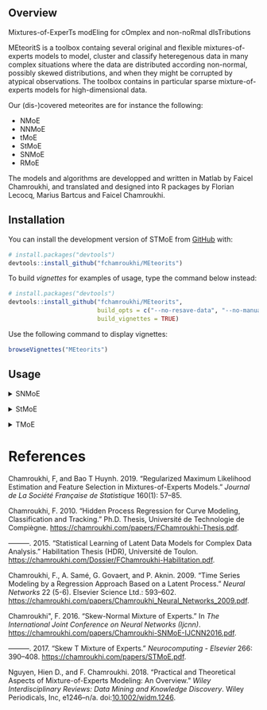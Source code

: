 
<!-- README.md is generated from README.Rmd. Please edit that file -->
Overview
--------

<!-- badges: start -->
<!-- badges: end -->
Mixtures-of-ExperTs modEling for cOmplex and non-noRmal dIsTributions

MEteoritS is a toolbox containg several original and flexible mixtures-of-experts models to model, cluster and classify heteregenous data in many complex situations where the data are distributed according non-normal, possibly skewed distributions, and when they might be corrupted by atypical observations. The toolbox contains in particular sparse mixture-of-experts models for high-dimensional data.

Our (dis-)covered meteorites are for instance the following:

-   NMoE
-   NNMoE
-   tMoE
-   StMoE
-   SNMoE
-   RMoE

The models and algorithms are developped and written in Matlab by Faicel Chamroukhi, and translated and designed into R packages by Florian Lecocq, Marius Bartcus and Faicel Chamroukhi.

Installation
------------

You can install the development version of STMoE from [GitHub](https://github.com/) with:

``` r
# install.packages("devtools")
devtools::install_github("fchamroukhi/MEteorits")
```

To build *vignettes* for examples of usage, type the command below instead:

``` r
# install.packages("devtools")
devtools::install_github("fchamroukhi/MEteorits", 
                         build_opts = c("--no-resave-data", "--no-manual"), 
                         build_vignettes = TRUE)
```

Use the following command to display vignettes:

``` r
browseVignettes("MEteorits")
```

Usage
-----

<details> <summary>SNMoE</summary>

``` r
library(meteorit)

data("simulatedstructureddata")

K <- 2 # Number of regimes (mixture components)
p <- 1 # Dimension of beta (order of the polynomial regressors)
q <- 1 # Dimension of w (order of the logistic regression: to be set to 1 for segmentation)

n_tries <- 1
max_iter <- 1500
threshold <- 1e-6
verbose <- TRUE
verbose_IRLS <- FALSE

snmoe <- emSNMoE(simulatedstructureddata$X, matrix(simulatedstructureddata$Y), 
                 K, p, q, n_tries, max_iter, threshold, verbose, verbose_IRLS)

snmoe$plot()
```

<img src="man/figures/README-unnamed-chunk-5-1.png" style="display: block; margin: auto;" /><img src="man/figures/README-unnamed-chunk-5-2.png" style="display: block; margin: auto;" /><img src="man/figures/README-unnamed-chunk-5-3.png" style="display: block; margin: auto;" /><img src="man/figures/README-unnamed-chunk-5-4.png" style="display: block; margin: auto;" /> </details>

<details> <summary>StMoE</summary>

``` r
library(meteorit)

data("simulatedstructureddata")

K <- 2 # Number of regimes (mixture components)
p <- 1 # Dimension of beta (order of the polynomial regressors)
q <- 1 # Dimension of w (order of the logistic regression: to be set to 1 for segmentation)

n_tries <- 1
max_iter <- 1500
threshold <- 1e-5
verbose <- TRUE
verbose_IRLS <- FALSE

stmoe <- emStMoE(simulatedstructureddata$X, matrix(simulatedstructureddata$Y), 
                 K, p, q, n_tries, max_iter, threshold, verbose, verbose_IRLS)

stmoe$plot()
```

<img src="man/figures/README-unnamed-chunk-6-1.png" style="display: block; margin: auto;" /><img src="man/figures/README-unnamed-chunk-6-2.png" style="display: block; margin: auto;" /><img src="man/figures/README-unnamed-chunk-6-3.png" style="display: block; margin: auto;" /><img src="man/figures/README-unnamed-chunk-6-4.png" style="display: block; margin: auto;" /> </details>

<details> <summary>TMoE</summary>

``` r
library(meteorit)

data("simulatedstructureddata")

K <- 2 # Number of regimes (mixture components)
p <- 1 # Dimension of beta (order of the polynomial regressors)
q <- 1 # Dimension of w (order of the logistic regression: to be set to 1 for segmentation)

n_tries <- 1
max_iter <- 1500
threshold <- 1e-5
verbose <- TRUE
verbose_IRLS <- FALSE

tmoe <- emTMoE(simulatedstructureddata$X, matrix(simulatedstructureddata$Y), K, p, q, n_tries, max_iter, threshold, verbose, verbose_IRLS)

tmoe$plot()
```

<img src="man/figures/README-unnamed-chunk-7-1.png" style="display: block; margin: auto;" /><img src="man/figures/README-unnamed-chunk-7-2.png" style="display: block; margin: auto;" /><img src="man/figures/README-unnamed-chunk-7-3.png" style="display: block; margin: auto;" /><img src="man/figures/README-unnamed-chunk-7-4.png" style="display: block; margin: auto;" />

</details>

References
==========

Chamroukhi, F, and Bao T Huynh. 2019. “Regularized Maximum Likelihood Estimation and Feature Selection in Mixtures-of-Experts Models.” *Journal de La Société Française de Statistique* 160(1): 57–85.

Chamroukhi, F. 2010. “Hidden Process Regression for Curve Modeling, Classification and Tracking.” Ph.D. Thesis, Université de Technologie de Compiègne. <https://chamroukhi.com/papers/FChamroukhi-Thesis.pdf>.

———. 2015. “Statistical Learning of Latent Data Models for Complex Data Analysis.” Habilitation Thesis (HDR), Université de Toulon. <https://chamroukhi.com/Dossier/FChamroukhi-Habilitation.pdf>.

Chamroukhi, F., A. Samé, G. Govaert, and P. Aknin. 2009. “Time Series Modeling by a Regression Approach Based on a Latent Process.” *Neural Networks* 22 (5-6). Elsevier Science Ltd.: 593–602. <https://chamroukhi.com/papers/Chamroukhi_Neural_Networks_2009.pdf>.

Chamroukhi", F. 2016. “Skew-Normal Mixture of Experts.” In *The International Joint Conference on Neural Networks (Ijcnn)*. <https://chamroukhi.com/papers/Chamroukhi-SNMoE-IJCNN2016.pdf>.

———. 2017. “Skew T Mixture of Experts.” *Neurocomputing - Elsevier* 266: 390–408. <https://chamroukhi.com/papers/STMoE.pdf>.

Nguyen, Hien D., and F. Chamroukhi. 2018. “Practical and Theoretical Aspects of Mixture-of-Experts Modeling: An Overview.” *Wiley Interdisciplinary Reviews: Data Mining and Knowledge Discovery*. Wiley Periodicals, Inc, e1246–n/a. doi:[10.1002/widm.1246](https://doi.org/10.1002/widm.1246).
